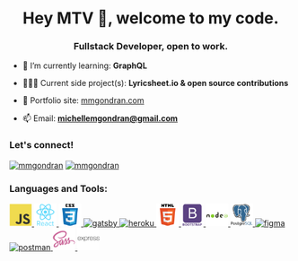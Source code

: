 <h1 align="center">Hey MTV 👋, welcome to my code.</h1>
<h3 align="center">Fullstack Developer, open to work.</h3>

- 🌱     I’m currently learning: **GraphQL**

- 👩🏻‍💻     Current side project(s): **Lyricsheet.io & open source contributions**

- 🔗     Portfolio site: [mmgondran.com](https://www.mmgondran.com)

- 📫     Email: **michellemgondran@gmail.com**

<h3 align="left">Let's connect!</h3>
<p align="left">
<a href="https://twitter.com/mmgondran" target="blank">
  <img align="center" src="https://raw.githubusercontent.com/rahuldkjain/github-profile-readme-generator/master/src/images/icons/Social/twitter.svg" alt="mmgondran" height="30" width="40" /></a>
  
<a href="https://linkedin.com/in/mmgondran" target="blank">
  <img align="center" src="https://raw.githubusercontent.com/rahuldkjain/github-profile-readme-generator/master/src/images/icons/Social/linked-in-alt.svg" alt="mmgondran" height="30" width="40" /></a>
</p>

<h3 align="left">Languages and Tools:</h3>
  <p align="left">
<a
  href="https://developer.mozilla.org/en-US/docs/Web/JavaScript"
  target="_blank"
>
  <img
    src="https://raw.githubusercontent.com/devicons/devicon/master/icons/javascript/javascript-original.svg"
    alt="javascript"
    width="40"
    height="40"
  />
</a>

<a href="https://reactjs.org/" target="_blank">
  <img
    src="https://raw.githubusercontent.com/devicons/devicon/master/icons/react/react-original-wordmark.svg"
    alt="react"
    width="40"
    height="40"
  />
</a>

<a href="https://www.w3schools.com/css/" target="_blank">
  <img
    src="https://raw.githubusercontent.com/devicons/devicon/master/icons/css3/css3-original-wordmark.svg"
    alt="css3"
    width="40"
    height="40"
  />
</a>
  
<a href="https://www.gatsbyjs.com/" target="_blank">
  <img
    src="https://www.vectorlogo.zone/logos/gatsbyjs/gatsbyjs-icon.svg"
    alt="gatsby"
    width="40"
    height="40"
  />
</a>

<a href="https://heroku.com" target="_blank">
  <img
    src="https://www.vectorlogo.zone/logos/heroku/heroku-icon.svg"
    alt="heroku"
    width="40"
    height="40"
  />
</a>

<a href="https://www.w3.org/html/" target="_blank">
  <img
    src="https://raw.githubusercontent.com/devicons/devicon/master/icons/html5/html5-original-wordmark.svg"
    alt="html5"
    width="40"
    height="40"
  />
</a>

<a href="https://getbootstrap.com" target="_blank">
  <img
    src="https://raw.githubusercontent.com/devicons/devicon/master/icons/bootstrap/bootstrap-plain-wordmark.svg"
    alt="bootstrap"
    width="40"
    height="40"
  />
</a>

<a href="https://nodejs.org" target="_blank">
  <img
    src="https://raw.githubusercontent.com/devicons/devicon/master/icons/nodejs/nodejs-original-wordmark.svg"
    alt="nodejs"
    width="40"
    height="40"
  />
</a>

<a href="https://www.postgresql.org" target="_blank">
  <img
    src="https://raw.githubusercontent.com/devicons/devicon/master/icons/postgresql/postgresql-original-wordmark.svg"
    alt="postgresql"
    width="40"
    height="40"
  />
</a>
  
 <a href="https://www.figma.com/" target="_blank"> 
   <img 
         src="https://www.vectorlogo.zone/logos/figma/figma-icon.svg" 
         alt="figma" 
         width="40" 
         height="40"
    /> 
  </a>

<a href="https://postman.com" target="_blank">
  <img
    src="https://www.vectorlogo.zone/logos/getpostman/getpostman-icon.svg"
    alt="postman"
    width="40"
    height="40"
  />
</a>

<a href="https://sass-lang.com" target="_blank">
  <img
    src="https://raw.githubusercontent.com/devicons/devicon/master/icons/sass/sass-original.svg"
    alt="sass"
    width="40"
    height="40"
  />
</a>
  
  <a href="https://expressjs.com" target="_blank">
  <img
    src="https://raw.githubusercontent.com/devicons/devicon/master/icons/express/express-original-wordmark.svg"
    alt="express"
    width="40"
    height="40"
  />
</a>
</p>
